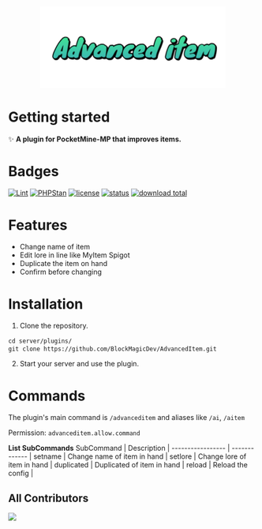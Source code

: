<div align="center">
  <img src="assets/images/advanceditem.png" width="375px" />
</div>

# Getting started
✨ **A plugin for PocketMine-MP that improves items.**

# Badges

[![Lint](https://poggit.pmmp.io/ci.shield/BlockMagicDev/AdvancedItem/AdvancedItem)](https://poggit.pmmp.io/ci/BlockMagicDev/AdvancedItem/AdvancedItem)
[![PHPStan](https://github.com/BlockMagicDev/AdvancedItem/actions/workflows/php.yml/badge.svg)](https://github.com/BlockMagicDev/AdvancedItem/actions/workflows/php.yml/badge.svg)
[![license](https://img.shields.io/badge/license-GPL_3.0-blue.svg)](https://github.com/BlockMagicDev/AdvancedItem/blob/main/LICENSE)
[![status](https://img.shields.io/badge/status-active-brightgreen.svg)](#status)
[![download total](https://img.shields.io/github/downloads/BlockMagicDev/AdvancedItem/total)](#total)

# Features
- Change name of item
- Edit lore in line like MyItem Spigot
- Duplicate the item on hand
- Confirm before changing

# Installation

1. Clone the repository.
```
cd server/plugins/
git clone https://github.com/BlockMagicDev/AdvancedItem.git
```

2. Start your server and use the plugin.


# Commands
The plugin's main command is `/advanceditem` and aliases like `/ai`, `/aitem`

Permission: `advanceditem.allow.command`

**List SubCommands**
SubCommand | Description |
----------------- | ------------- |
setname | Change name of item in hand  |
setlore | Change lore of item in hand |
duplicated | Duplicated of item in hand |
reload | Reload the config |

## All Contributors
<a href="https://github.com/BlockMagicDev/AdvancedItem/graphs/contributors">
  <img src="https://contrib.rocks/image?repo=BlockMagicDev/AdvancedItem" />
</a>
